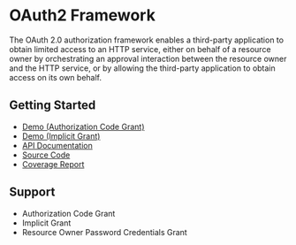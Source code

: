 # OAuth2 Framework

The OAuth 2.0 authorization framework enables a third-party    application to obtain limited access to an HTTP service, either on    behalf of a resource owner by orchestrating an approval interaction    between the resource owner and the HTTP service, or by allowing the    third-party application to obtain access on its own behalf.

## Getting Started

* [Demo (Authorization Code Grant)](https://oauth2-framework.openservices.co.za/authorize?response_type=code&client_id=0zyrWYATtw&redirect_uri=http://example.com/callback&scope=read&state=yAAOhrFDNH)
* [Demo (Implicit Grant)](https://oauth2-framework.openservices.co.za/authorize?response_type=token&client_id=0zyrWYATtw&redirect_uri=http://example.com/callback&scope=read&state=yAAOhrFDNH)
* [API Documentation](https://oauth2-framework.openservices.co.za/api/docs/)
* [Source Code](https://github.com/barend-erasmus/oauth2-framework)
* [Coverage Report](https://oauth2-framework.openservices.co.za/api/coverage/)

## Support

* Authorization Code Grant
* Implicit Grant
* Resource Owner Password Credentials Grant


